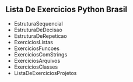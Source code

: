 ## Lista De Exercicios Python Brasil

* EstruturaSequencial
* EstruturaDeDecisao
* EstruturaDeRepeticao
* ExerciciosListas
* ExerciciosFuncoes
* ExerciciosComStrings
* ExerciciosArquivos
* ExerciciosClasses
* ListaDeExerciciosProjetos
